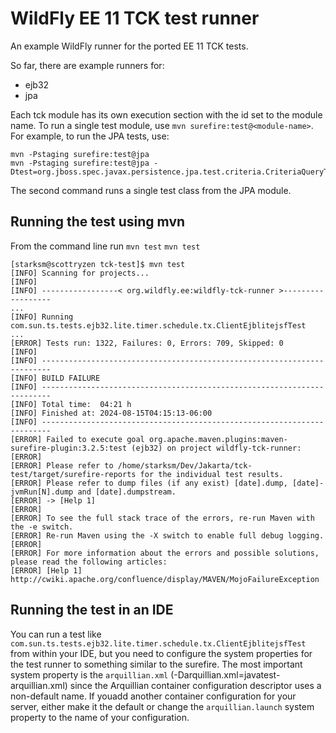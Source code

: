 # WildFly EE 11 TCK test runner
An example WildFly runner for the ported EE 11 TCK tests.

So far, there are example runners for:
- ejb32
- jpa

Each tck module has its own execution section with the id set to the module name. To run a single test module, use `mvn surefire:test@<module-name>`. For example, to run the JPA tests, use:

```shell
mvn -Pstaging surefire:test@jpa
mvn -Pstaging surefire:test@jpa -Dtest=org.jboss.spec.javax.persistence.jpa.test.criteria.CriteriaQueryTest
```
The second command runs a single test class from the JPA module.

## Running the test using mvn
From the command line run `mvn test`
`mvn test`
```shell
[starksm@scottryzen tck-test]$ mvn test
[INFO] Scanning for projects...
[INFO] 
[INFO] -----------------< org.wildfly.ee:wildfly-tck-runner >------------------
...
[INFO] Running com.sun.ts.tests.ejb32.lite.timer.schedule.tx.ClientEjblitejsfTest
... 
[ERROR] Tests run: 1322, Failures: 0, Errors: 709, Skipped: 0
[INFO] 
[INFO] ------------------------------------------------------------------------
[INFO] BUILD FAILURE
[INFO] ------------------------------------------------------------------------
[INFO] Total time:  04:21 h
[INFO] Finished at: 2024-08-15T04:15:13-06:00
[INFO] ------------------------------------------------------------------------
[ERROR] Failed to execute goal org.apache.maven.plugins:maven-surefire-plugin:3.2.5:test (ejb32) on project wildfly-tck-runner: 
[ERROR] 
[ERROR] Please refer to /home/starksm/Dev/Jakarta/tck-test/target/surefire-reports for the individual test results.
[ERROR] Please refer to dump files (if any exist) [date].dump, [date]-jvmRun[N].dump and [date].dumpstream.
[ERROR] -> [Help 1]
[ERROR] 
[ERROR] To see the full stack trace of the errors, re-run Maven with the -e switch.
[ERROR] Re-run Maven using the -X switch to enable full debug logging.
[ERROR] 
[ERROR] For more information about the errors and possible solutions, please read the following articles:
[ERROR] [Help 1] http://cwiki.apache.org/confluence/display/MAVEN/MojoFailureException
```

## Running the test in an IDE
You can run a test like `com.sun.ts.tests.ejb32.lite.timer.schedule.tx.ClientEjblitejsfTest` from within your IDE, but you need to configure the system properties for the test runner to something similar to the surefire. The most important system property is the `arquillian.xml` (-Darquillian.xml=javatest-arquillian.xml) since the Arquillian container configuration descriptor uses a non-default name. If youadd another container configuration for your server, either make it the default or change the `arquillian.launch` system property to the name of your configuration.

